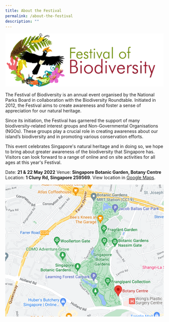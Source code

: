```yaml
---
title: About the Festival
permalink: /about-the-festival
description: ""
---
```

![Alt text for image on Isomer site](/images/fob.png)

The Festival of Biodiversity is an annual event organised by the National Parks Board in collaboration with the Biodiversity Roundtable. Initiated in 2012, the Festival aims to create awareness and foster a sense of appreciation for our natural heritage.

Since its initiation, the Festival has garnered the support of many biodiversity-related interest groups and Non-Governmental Organisations (NGOs). These groups play a crucial role in creating awareness about our island’s biodiversity and in promoting various conservation efforts.

This event celebrates Singapore's natural heritage and in doing so, we hope to bring about greater awareness of the biodiversity that Singapore has. Visitors can look forward to a range of online and on site activities for all ages at this year's Festival. 


Date: **21 & 22 May 2022**
Venue: **Singapore Botanic Garden, Botany Centre**
Location: **1 Cluny Rd, Singapore 259569**. View location in [Google Maps](https://goo.gl/maps/XU3Lzd968B6MY57M6).

![Map of Botany Centre](/images/2022FOBLocation.png)